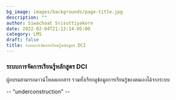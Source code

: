 ```yaml
---
bg_image: images/backgrounds/page-title.jpg
description: ""
author: Siwachoat Srisuttiyakorn
date: 2022-02-04T21:13:14-05:00
category: LMS
draft: false
title: ระบบการจัดการเรียนรู้หลักสูตร DCI
---
```


### ระบบการจัดการเรียนรู้หลักสูตร DCI

ผู้อบรมสามารถดาวน์โหลดเอกสาร รวมทั้งเรียกดูข้อมูลการเรียนรู้ของตนเองได้จากระบบ


-- "underconstruction" --